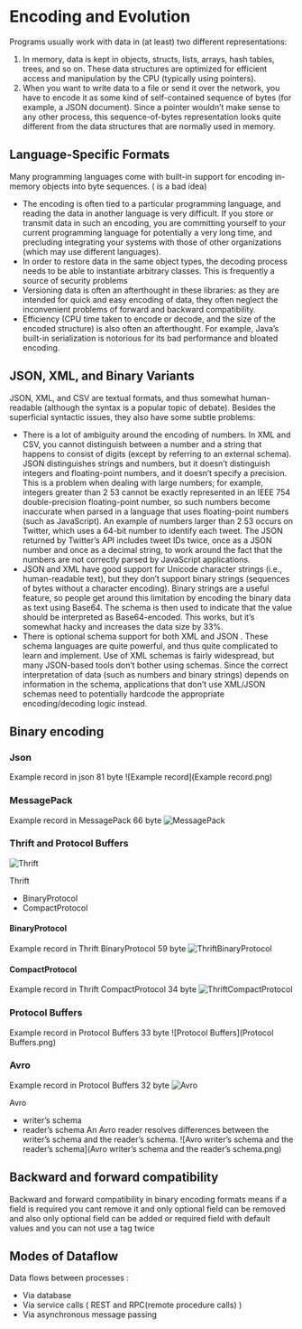 # Encoding and Evolution

Programs usually work with data in (at least) two different representations:
1. In memory, data is kept in objects, structs, lists, arrays, hash tables, trees, and so on. These data structures are optimized for efficient access and manipulation by the CPU (typically using pointers).
2. When you want to write data to a file or send it over the network, you have to encode it as some kind of self-contained sequence of bytes (for example, a JSON document). Since a pointer wouldn’t make sense to any other process, this sequence-of-bytes representation looks quite different from the data structures that are normally used in memory.

## Language-Specific Formats
Many programming languages come with built-in support for encoding in-memory
objects into byte sequences. ( is a bad idea)
* The encoding is often tied to a particular programming language, and reading
the data in another language is very difficult. If you store or transmit data in such an encoding, you are committing yourself to your current programming language for potentially a very long time, and precluding integrating your systems with those of other organizations (which may use different languages).
* In order to restore data in the same object types, the decoding process needs to be able to instantiate arbitrary classes. This is frequently a source of security problems
* Versioning data is often an afterthought in these libraries: as they are intended for quick and easy encoding of data, they often neglect the inconvenient problems of forward and backward compatibility.
* Efficiency (CPU time taken to encode or decode, and the size of the encoded
structure) is also often an afterthought. For example, Java’s built-in serialization
is notorious for its bad performance and bloated encoding.

## JSON, XML, and Binary Variants
JSON, XML, and CSV are textual formats, and thus somewhat human-readable (although the syntax is a popular topic of debate). Besides the superficial syntactic issues, they also have some subtle problems:
* There is a lot of ambiguity around the encoding of numbers. In XML and CSV, you cannot distinguish between a number and a string that happens to consist of digits (except by referring to an external schema). JSON distinguishes strings and numbers, but it doesn’t distinguish integers and floating-point numbers, and it doesn’t specify a precision.
This is a problem when dealing with large numbers; for example, integers greater than 2 53 cannot be exactly represented in an IEEE 754 double-precision floating-point number, so such numbers become inaccurate when parsed in a language that uses floating-point numbers (such as JavaScript). An example of numbers larger than 2 53 occurs on Twitter, which uses a 64-bit number to identify each tweet. The JSON returned by Twitter’s API includes tweet IDs twice, once as a JSON number and once as a decimal string, to work around the fact that the numbers are not correctly parsed by JavaScript applications.
* JSON and XML have good support for Unicode character strings (i.e., human-readable text), but they don’t support binary strings (sequences of bytes without a character encoding). Binary strings are a useful feature, so people get around this limitation by encoding the binary data as text using Base64. The schema is then used to indicate that the value should be interpreted as Base64-encoded. This works, but it’s somewhat hacky and increases the data size by 33%.
* There is optional schema support for both XML and JSON . These schema languages are quite powerful, and thus quite complicated to learn and implement. Use of XML schemas is fairly widespread, but many JSON-based tools don’t bother using schemas. Since the correct interpretation of data (such as numbers and binary strings) depends on information in the schema, applications that don’t use XML/JSON schemas need to potentially hardcode the appropriate encoding/decoding logic instead.

## Binary encoding
### Json
Example record in json 81 byte
![Example record](Example record.png)

### MessagePack
Example record in MessagePack 66 byte
![MessagePack](MessagePack.png)

### Thrift and Protocol Buffers
![Thrift](Thrift.png)

Thrift  
* BinaryProtocol
* CompactProtocol

#### BinaryProtocol
Example record in Thrift BinaryProtocol 59 byte
![ThriftBinaryProtocol](ThriftBinaryProtocol.png)

#### CompactProtocol
Example record in Thrift CompactProtocol 34 byte
![ThriftCompactProtocol](ThriftCompactProtocol.png)

### Protocol Buffers
Example record in Protocol Buffers 33 byte
![Protocol Buffers](Protocol Buffers.png)

### Avro
Example record in Protocol Buffers 32 byte
![Avro](Avro.png)

Avro  
* writer’s schema
* reader’s schema
An Avro reader resolves differences between the writer’s schema and the
reader’s schema.
![Avro writer’s schema and the reader’s schema](Avro writer’s schema and the reader’s schema.png)

## Backward and forward compatibility
Backward and forward compatibility in binary encoding formats means if a field is required you cant remove it and only optional field can be removed and also only optional field can be added or required field with default values and you can not use a tag twice 

## Modes of Dataflow
Data flows between processes :
* Via database 
* Via service calls ( REST and RPC(remote procedure calls) ) 
* Via asynchronous message passing

